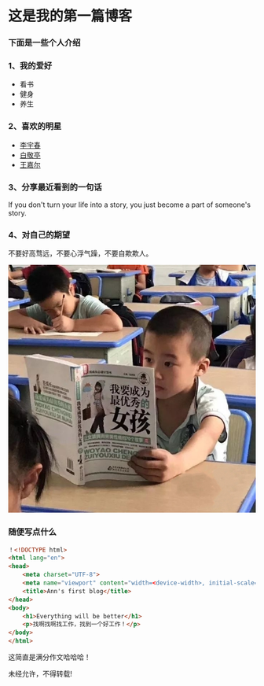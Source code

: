 # 这是我的第一篇博客
### 下面是一些个人介绍
### 1、我的爱好
* 看书
* 健身
* 养生

### 2、喜欢的明星
* [李宇春](https://weibo.com/liyuchun)
* [白敬亭](https://weibo.com/u/2112496475)
* [王嘉尔](https://weibo.com/jacksonwangG7?is_hot=1)
### 3、分享最近看到的一句话 
If you don't turn your life into a story, you just become a part of someone's story.
### 4、对自己的期望
不要好高骛远，不要心浮气躁，不要自欺欺人。

![我要成为优秀的女孩子](我要成为优秀的女孩子.jpg)

### 随便写点什么
```html
！<!DOCTYPE html>
<html lang="en">
<head>
    <meta charset="UTF-8">
    <meta name="viewport" content="width=<device-width>, initial-scale=1.0">
    <title>Ann's first blog</title>
</head>
<body>
    <h1>Everything will be better</h1>
    <p>找啊找啊找工作，找到一个好工作！</p>
</body>
</html>
```
这简直是满分作文哈哈哈！

未经允许，不得转载!


